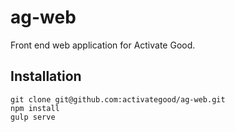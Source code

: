 # ag-web
Front end web application for Activate Good.

## Installation
    git clone git@github.com:activategood/ag-web.git
    npm install
    gulp serve
